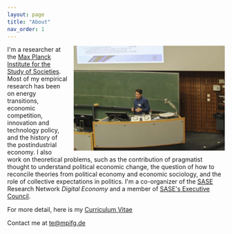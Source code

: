 ```yaml
---
layout: page
title: "About"
nav_order: 1
---
```


<img src="/about/about_files/tergen.jpg" alt="drawing" width="350" ALIGN="right" style="padding-left: 15px"/>

I'm a researcher at the [Max Planck Institute for the Study of Societies](https://www.mpifg.de). Most of my empirical research has been on energy transitions, economic competition, innovation and technology policy, and the history of the postindustrial economy. I also work on theoretical problems, such as the contribution of pragmatist thought to understand political economic change, the question of how to reconcile theories from political economy and economic sociology, and the role of collective expectations in politics. I'm a co-organizer of the [SASE](https://sase.org) Research Network *Digital Economy* and a member of [SASE's Executive Council](https://sase.org/about/leadership/).

For more detail, here is my [Curriculum Vitae](/about/about_files/vita.pdf)

Contact me at [te@mpifg.de](mailto:te@mpifg.de)
